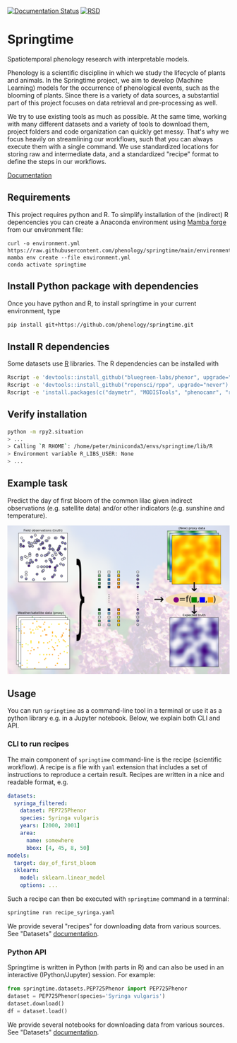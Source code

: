 <!--
SPDX-FileCopyrightText: 2023 Springtime authors

SPDX-License-Identifier: Apache-2.0
-->

[![Documentation Status](https://readthedocs.org/projects/springtime/badge/?version=latest)](https://springtime.readthedocs.io/en/latest/?badge=latest)
[![RSD](https://img.shields.io/badge/RSD-springtime-blue)](https://research-software-directory.org/software/springtime)

<!--intro-start-->
# Springtime

Spatiotemporal phenology research with interpretable models.

Phenology is a scientific discipline in which we study the lifecycle of plants
and animals. In the Springtime project, we aim to develop (Machine Learning)
models for the occurrence of phenological events, such as the blooming of plants.
Since there is a variety of data sources, a substantial part of this project
focuses on data retrieval and pre-processing as well.

We try to use existing tools as much as possible. At the same time, working with
many different datasets and a variety of tools to download them, project folders
and code organization can quickly get messy. That's why we focus heavily on
streamlining our workflows, such that you can always execute them with a single
command. We use standardized locations for storing raw and intermediate data,
and a standardized "recipe" format to define the steps in our workflows.
<!--intro-end-->

[Documentation](https://springtime.readthedocs.io/)

<!--installation-start-->
## Requirements

This project requires python and R. To simplify installation of the (indirect) R
depencencies you can create a Anaconda environment using [Mamba
forge](https://github.com/conda-forge/miniforge#mambaforge) from our environment file:

```shell
curl -o environment.yml https://raw.githubusercontent.com/phenology/springtime/main/environment.yml
mamba env create --file environment.yml
conda activate springtime
```

## Install Python package with dependencies

Once you have python and R, to install springtime in your current environment,
type

```bash
pip install git+https://github.com/phenology/springtime.git
```

## Install R dependencies

Some datasets use [R](https://www.r-project.org/) libraries. The R dependencies
can be installed with

```bash
Rscript -e 'devtools::install_github("bluegreen-labs/phenor", upgrade="never")'
Rscript -e 'devtools::install_github("ropensci/rppo", upgrade="never")'
Rscript -e 'install.packages(c("daymetr", "MODISTools", "phenocamr", "rnpn"), repos = "http://cran.us.r-project.org")'
```


## Verify installation

```bash
python -m rpy2.situation
> ...
> Calling `R RHOME`: /home/peter/miniconda3/envs/springtime/lib/R
> Environment variable R_LIBS_USER: None
> ...
```
<!--installation-end-->

<!--illustration-start-->
## Example task

Predict the day of first bloom of the common lilac given indirect observations
(e.g. satellite data) and/or other indicators (e.g. sunshine and temperature).

![illustration_example_use_case](docs/illustration.png)
<!--illustration-end-->

## Usage
<!--usage-start-->
You can run `springtime` as a command-line tool in a terminal or use it as a python library e.g. in a Jupyter notebook. Below, we explain both CLI and API.
<!--usage-end-->

<!--recipe-start-->
### CLI to run recipes

The main component of `springtime` command-line is the recipe (scientific
workflow). A recipe is a file with `yaml` extension that includes a set of
instructions to reproduce a certain result. Recipes are written in a nice and
readable format,
e.g.

```yaml
datasets:
  syringa_filtered:
    dataset: PEP725Phenor
    species: Syringa vulgaris
    years: [2000, 2001]
    area:
      name: somewhere
      bbox: [4, 45, 8, 50]
models:
  target: day_of_first_bloom
  sklearn:
    model: sklearn.linear_model
    options: ...
```

Such a recipe can then be executed with `springtime` command in a terminal:

```bash
springtime run recipe_syringa.yaml
```

We provide several "recipes" for downloading data from various sources.
See "Datasets"
[documentation](https://springtime.readthedocs.io/en/latest/datasets/).

<!--recipe-end-->

<!--api-start-->
### Python API

Springtime is written in Python (with parts in R) and can also be used in an
interactive (IPython/Jupyter) session. For example:

```Python
from springtime.datasets.PEP725Phenor import PEP725Phenor
dataset = PEP725Phenor(species='Syringa vulgaris')
dataset.download()
df = dataset.load()
```

We provide several notebooks for downloading data from various sources.
See "Datasets"
[documentation](https://springtime.readthedocs.io/en/latest/datasets/).

<!--api-end-->
